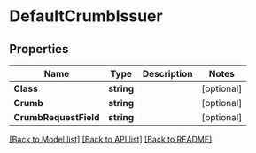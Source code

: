 # DefaultCrumbIssuer

## Properties
Name | Type | Description | Notes
------------ | ------------- | ------------- | -------------
**Class** | **string** |  | [optional] 
**Crumb** | **string** |  | [optional] 
**CrumbRequestField** | **string** |  | [optional] 

[[Back to Model list]](../README.md#documentation-for-models) [[Back to API list]](../README.md#documentation-for-api-endpoints) [[Back to README]](../README.md)


